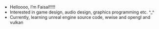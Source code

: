 - Helloooo, I’m Faisal!!!!! 
- Interested in game design, audio design, graphics programming etc. ^_^
- Currently, learning unreal engine source code, wwise and opengl and vulkan  

<!---
Voyager0001/Voyager0001 is a ✨ special ✨ repository because its `README.md` (this file) appears on your GitHub profile.
You can click the Preview link to take a look at your changes.
--->
